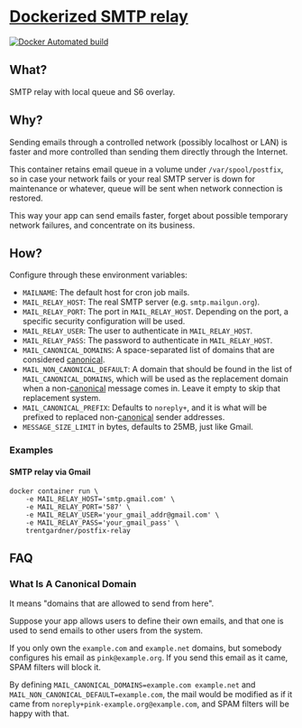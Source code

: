 # [Dockerized SMTP relay](https://hub.docker.com/r/trentgardner/postfix-relay)

[![Docker Automated build](https://img.shields.io/docker/cloud/automated/trentgardner/postfix-relay.svg)](https://hub.docker.com/r/trentgardner/postfix-relay/)

## What?

SMTP relay with local queue and S6 overlay.

## Why?

Sending emails through a controlled network (possibly localhost or LAN) is
faster and more controlled than sending them directly through the Internet.

This container retains email queue in a volume under `/var/spool/postfix`, so
in case your network fails or your real SMTP server is down for maintenance
or whatever, queue will be sent when network connection is restored.

This way your app can send emails faster, forget about possible temporary
network failures, and concentrate on its business.

## How?

Configure through these environment variables:

- `MAILNAME`: The default host for cron job mails.
- `MAIL_RELAY_HOST`: The real SMTP server (e.g. `smtp.mailgun.org`).
- `MAIL_RELAY_PORT`: The port in `MAIL_RELAY_HOST`. Depending on the port,
  a specific security configuration will be used.
- `MAIL_RELAY_USER`: The user to authenticate in `MAIL_RELAY_HOST`.
- `MAIL_RELAY_PASS`: The password to authenticate in `MAIL_RELAY_HOST`.
- `MAIL_CANONICAL_DOMAINS`: A space-separated list of domains that are
  considered [canonical][].
- `MAIL_NON_CANONICAL_DEFAULT`: A domain that should be found in the list of
  `MAIL_CANONICAL_DOMAINS`, which will be used as the replacement domain when
  a non-[canonical][] message comes in. Leave it empty to skip that
  replacement system.
- `MAIL_CANONICAL_PREFIX`: Defaults to `noreply+`, and it is what will be
  prefixed to replaced non-[canonical][] sender addresses.
- `MESSAGE_SIZE_LIMIT` in bytes, defaults to 25MB, just like Gmail.

### Examples

#### SMTP relay via Gmail

    docker container run \
        -e MAIL_RELAY_HOST='smtp.gmail.com' \
        -e MAIL_RELAY_PORT='587' \
        -e MAIL_RELAY_USER='your_gmail_addr@gmail.com' \
        -e MAIL_RELAY_PASS='your_gmail_pass' \
        trentgardner/postfix-relay

## FAQ

### What Is A Canonical Domain

It means "domains that are allowed to send from here".

Suppose your app allows users to define their own emails, and that one is used
to send emails to other users from the system.

If you only own the `example.com` and `example.net` domains, but somebody
configures his email as `pink@example.org`. If you send this email as it came,
SPAM filters will block it.

By defining `MAIL_CANONICAL_DOMAINS=example.com example.net` and
`MAIL_NON_CANONICAL_DEFAULT=example.com`, the mail would be modified as if it
came from `noreply+pink-example.org@example.com`, and SPAM filters will
be happy with that.

[canonical]: #what-is-a-canonical-domain
